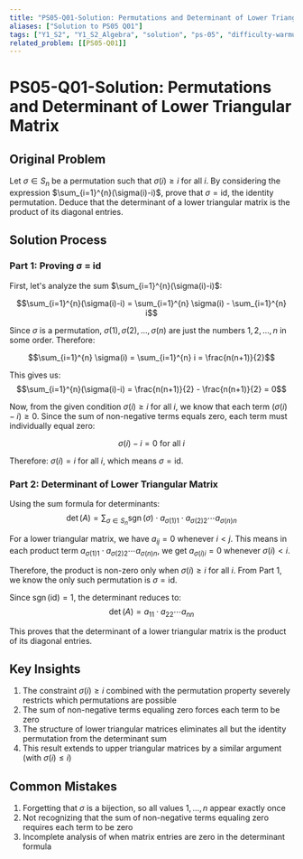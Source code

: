 ```yaml
---
title: "PS05-Q01-Solution: Permutations and Determinant of Lower Triangular Matrix"
aliases: ["Solution to PS05 Q01"]
tags: ["Y1_S2", "Y1_S2_Algebra", "solution", "ps-05", "difficulty-warmup", "permutations", "triangular-matrices"]
related_problem: [[PS05-Q01]]
---
```


# PS05-Q01-Solution: Permutations and Determinant of Lower Triangular Matrix

## Original Problem
Let $\sigma \in S_{n}$ be a permutation such that $\sigma(i) \geq i$ for all $i$. By considering the expression $\sum_{i=1}^{n}(\sigma(i)-i)$, prove that $\sigma=\mathrm{id}$, the identity permutation. Deduce that the determinant of a lower triangular matrix is the product of its diagonal entries.

## Solution Process

### Part 1: Proving σ = id

First, let's analyze the sum $\sum_{i=1}^{n}(\sigma(i)-i)$:

$$\sum_{i=1}^{n}(\sigma(i)-i) = \sum_{i=1}^{n} \sigma(i) - \sum_{i=1}^{n} i$$

Since $\sigma$ is a permutation, $\sigma(1), \sigma(2), \ldots, \sigma(n)$ are just the numbers $1, 2, \ldots, n$ in some order. Therefore:

$$\sum_{i=1}^{n} \sigma(i) = \sum_{i=1}^{n} i = \frac{n(n+1)}{2}$$

This gives us:
$$\sum_{i=1}^{n}(\sigma(i)-i) = \frac{n(n+1)}{2} - \frac{n(n+1)}{2} = 0$$

Now, from the given condition $\sigma(i) \geq i$ for all $i$, we know that each term $(\sigma(i)-i) \geq 0$. Since the sum of non-negative terms equals zero, each term must individually equal zero:

$$\sigma(i) - i = 0 \text{ for all } i$$

Therefore: $\sigma(i) = i$ for all $i$, which means $\sigma = \mathrm{id}$.

### Part 2: Determinant of Lower Triangular Matrix

Using the sum formula for determinants:
$$\operatorname{det}(A) = \sum_{\sigma \in S_n} \operatorname{sgn}(\sigma) \cdot a_{\sigma(1)1} \cdot a_{\sigma(2)2} \cdots a_{\sigma(n)n}$$

For a lower triangular matrix, we have $a_{ij} = 0$ whenever $i < j$. This means in each product term $a_{\sigma(1)1} \cdot a_{\sigma(2)2} \cdots a_{\sigma(n)n}$, we get $a_{\sigma(i)i} = 0$ whenever $\sigma(i) < i$.

Therefore, the product is non-zero only when $\sigma(i) \geq i$ for all $i$. From Part 1, we know the only such permutation is $\sigma = \mathrm{id}$.

Since $\operatorname{sgn}(\mathrm{id}) = 1$, the determinant reduces to:
$$\operatorname{det}(A) = a_{11} \cdot a_{22} \cdots a_{nn}$$

This proves that the determinant of a lower triangular matrix is the product of its diagonal entries.

## Key Insights
1. The constraint $\sigma(i) \geq i$ combined with the permutation property severely restricts which permutations are possible
2. The sum of non-negative terms equaling zero forces each term to be zero
3. The structure of lower triangular matrices eliminates all but the identity permutation from the determinant sum
4. This result extends to upper triangular matrices by a similar argument (with $\sigma(i) \leq i$)

## Common Mistakes
1. Forgetting that $\sigma$ is a bijection, so all values $1, \ldots, n$ appear exactly once
2. Not recognizing that the sum of non-negative terms equaling zero requires each term to be zero
3. Incomplete analysis of when matrix entries are zero in the determinant formula
